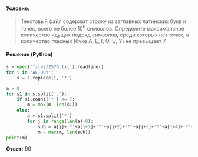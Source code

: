 #### Условие:
> Текстовый файл содержит строку из заглавных латинских букв и точек, всего не более 10<sup>6</sup> символов. Определите максимальное количество идущих подряд символов, среди которых нет точек, а количество гласных (букв A, E, I, O, U, Y) не превышает 7.

#### Решение (Python)
```python
s = open('files/2576.txt').readline()
for i in 'AEIOUY':
    s = s.replace(i, '*')

m = 0
for s1 in s.split('.'):
    if s1.count('*') <= 7:
        m = max(m, len(s1))
    else:
        a = s1.split('*')
        for j in range(len(a)-8):
            sub = a[j]+'*'+a[j+1]+'*'+a[j+2]+'*'+a[j+3]+'*'+a[j+4]+'*'+a[j+5]+'*'+a[j+6]+'*'+a[j+7]
            m = max(m, len(sub))
print(m)
```

**Ответ:** 90
